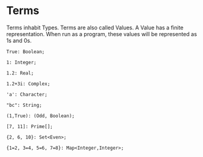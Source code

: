 # Terms

Terms inhabit Types.
Terms are also called Values.
A Value has a finite representation.
When run as a program, these values will be represented as 1s and 0s.

```lsts
True: Boolean;

1: Integer;

1.2: Real;

1.2+3i: Complex;

'a': Character;

"bc": String;

(1,True): (Odd, Boolean);

[7, 11]: Prime[];

{2, 6, 10}: Set<Even>;

{1=2, 3=4, 5=6, 7=8}: Map<Integer,Integer>;
```
